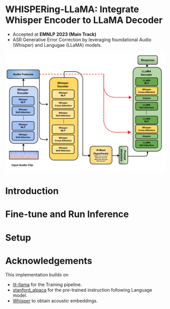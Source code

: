 # WHISPERing-LLaMA: Integrate Whisper Encoder to LLaMA Decoder

- Accepted at **EMNLP 2023 (Main Track)**
- ASR Generative Error Correction by leveraging foundational Audio (Whisper) and Langugae (LLaMA) models.

<p align="center">  <img src="https://github.com/Srijith-rkr/WHISPERing-LLaMA/blob/main/images/model%20overview.svg" width="700"> </p>

# Introduction 

# Fine-tune and Run Inference

# Setup

# Acknowledgements

This implementation builds on 
- [lit-llama](https://github.com/Lightning-AI/lit-llama) for the Training pipeline.
- [stanford_alpaca](https://github.com/tatsu-lab/stanford_alpaca) for the pre-trained instruction following Language model.
- [Whisper](https://github.com/openai/whisper) to obtain acoustic embeddings.

